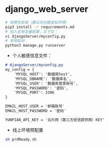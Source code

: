 # django_web_server

```sh
# 依赖包安装（建议先创建虚拟环境）
pip3 install -r requirements.md
# 加入全局变量配置，见下文：
vi djangoServer/myconfig.py
# 本地启动
python3 manage.py runserver
```

- 个人敏感信息文件：

```md
# djangoServer/myconfig.py
my_config = {
    'MYSQL_HOST': '数据库host',
    'MYSQL_DBNAME': '数据库名',
    'MYSQL_USER': '数据库登录账号',
    'MYSQL_PASSWORD': '密码',
    'MYSQL_PORT': 3306
}

EMAIL_HOST_USER = '邮箱账号'
EMAIL_HOST_PASSWORD = '密码'

YUNPIAN_API_KEY = '云片网（第三方短信提供商）KEY'
```

- 线上环境预配置

```sh
sh prdReady.sh
```
